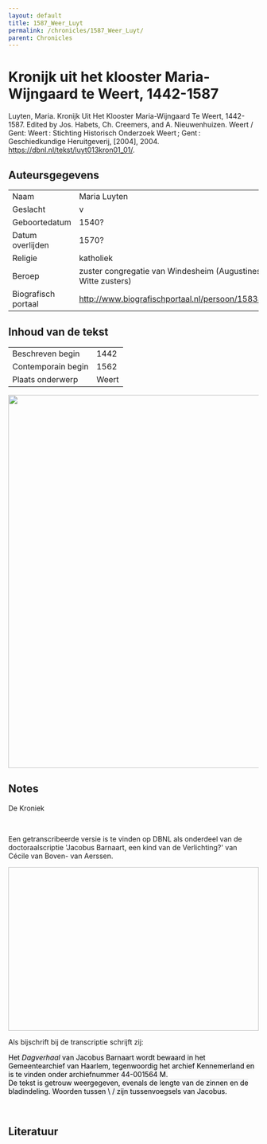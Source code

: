 ```yaml
---
layout: default
title: 1587_Weer_Luyt
permalink: /chronicles/1587_Weer_Luyt/
parent: Chronicles
--- 
```



# Kronĳk uit het klooster Maria-Wĳngaard te Weert, 1442-1587 

Luyten, Maria. Kronĳk Uit Het Klooster Maria-Wĳngaard Te Weert, 1442-1587. Edited by Jos. Habets, Ch. Creemers, and A. Nieuwenhuizen. Weert / Gent: Weert : Stichting Historisch Onderzoek Weert ; Gent : Geschiedkundige Heruitgeverij, [2004], 2004. https://dbnl.nl/tekst/luyt013kron01_01/. 

## Auteursgegevens 

| | | 
| --------------- | --------------- | 
| Naam | Maria Luyten | 
| Geslacht | v | 
 | Geboortedatum | 1540? | 
| Datum overlijden | 1570? | 
| Religie | katholiek | 
| Beroep | zuster congregatie van Windesheim (Augustinessen/ Witte zusters) | 
| Biografisch portaal | http://www.biografischportaal.nl/persoon/15835949 | 

## Inhoud van de tekst 

| | | 
| --------------- | --------------- | 
| Beschreven begin | 1442 | 
| Contemporain begin | 1562 | 
| Plaats onderwerp | Weert | 

[<img src="..\..\barplots_chronicles\1587_Weer_Luyt.jpg" width="750"/>](..\..\barplots_chronicles\1587_Weer_Luyt.jpg) 

## Notes 

<div data-schema-version="8"><p>De Kroniek</p>
<p>&nbsp;</p>
<p>Een getranscribeerde versie is te vinden op DBNL als onderdeel van de doctoraalscriptie 'Jacobus Barnaart, een kind van de Verlichting?' van Cécile van Boven- van Aerssen.</p>
<p><img alt="" data-attachment-key="XMKBAG3I" width="606" height="329"></p>
<p>Als bijschrift bij de transcriptie schrijft zij:</p>
<p><span style="color: #000000"><span style="background-color: #f3f4f5">Het&nbsp;</span></span><em><span style="color: #000000"><span style="background-color: #f3f4f5">Dagverhaal</span></span></em><span style="color: #000000"><span style="background-color: #f3f4f5">&nbsp;van Jacobus Barnaart wordt bewaard in het Gemeentearchief van Haarlem, tegenwoordig het archief Kennemerland en is te vinden onder archiefnummer 44-001564 M.<br>De tekst is getrouw weergegeven, evenals de lengte van de zinnen en de bladindeling. Woorden tussen \ / zijn tussenvoegsels van Jacobus.</span></span></p>
<p>&nbsp;</p>
</div> 

## Literatuur 

